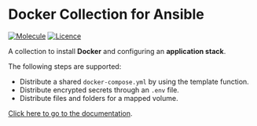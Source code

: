 # Docker Collection for Ansible

[![Molecule](https://github.com/bec-galaxy/ansible-collection-docker/actions/workflows/molecule.yml/badge.svg)](https://github.com/bec-galaxy/ansible-collection-docker/actions/workflows/molecule.yml) [![Licence](https://img.shields.io/github/license/bec-galaxy/ansible-collection-docker?label=Licence&color=informational)](https://github.com/bec-galaxy/ansible-collection-docker/blob/main/LICENSE)

A collection to install **Docker** and configuring an **application stack**.

The following steps are supported:
- Distribute a shared `docker-compose.yml` by using the template function.
- Distribute encrypted secrets through an `.env` file.
- Distribute files and folders for a mapped volume.

[Click here to go to the documentation](https://github.com/bec-galaxy/ansible-collection-docker/tree/main/roles/docker_compose).

<br>